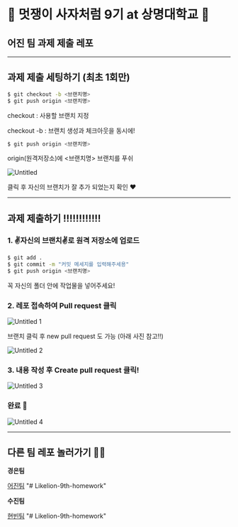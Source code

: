 # 🦁 멋쟁이 사자처럼 9기 at 상명대학교 🦁

## 어진 팀 과제 제출 레포

---

## 과제 제출 세팅하기 (최초 1회만)



```bash
$ git checkout -b <브랜치명>
$ git push origin <브랜치명>
```

checkout : 사용할  브랜치 지정 

checkout -b : 브랜치 생성과 체크아웃을 동시에! 



```bash
$ git push origin <브랜치명>
```

origin(원격저장소)에 <브랜치명> 브랜치를 푸쉬



![Untitled](https://user-images.githubusercontent.com/62318430/112156918-0aa48000-8c2a-11eb-97e2-389029f76028.png)


클릭 후 자신의 브랜치가 잘 추가 되었는지 확인 ❤

---
## 과제 제출하기 ‼‼‼‼‼‼


### 1. ✌**자신의 브랜치**✌로 원격 저장소에 업로드

```bash
$ git add .
$ git commit -m "커밋 메세지를 입력해주세용"
$ git push origin <브랜치명>
```

꼭 자신의 폴더 안에 작업물을 넣어주세요! 



### 2. 레포 접속하여 Pull request 클릭

![Untitled 1](https://user-images.githubusercontent.com/62318430/112156593-ba2d2280-8c29-11eb-99c3-dc8baddfebd3.png)


브랜치 클릭 후 new pull request 도 가능 (아래 사진 참고!!)

![Untitled 2](https://user-images.githubusercontent.com/62318430/112156717-db8e0e80-8c29-11eb-9d5a-fd16e9e0862b.png)




### 3. 내용 작성 후 Create pull request 클릭!

![Untitled 3](https://user-images.githubusercontent.com/62318430/112156786-eba5ee00-8c29-11eb-8df7-2cc39e2305d4.png)




### 완료 🎉


![Untitled 4](https://user-images.githubusercontent.com/62318430/112156875-ff515480-8c29-11eb-814c-97bc31a77a8a.png)

---

## 다른 팀 레포 놀러가기 🏄‍♂️

**경은팀**

[어진팀](https://github.com/mingmeng030/Likelion-9th-homework)
"# Likelion-9th-homework" 

**수진팀**

[현빈팀](https://github.com/myunbongs/LikeLion_9_HW)
"# Likelion-9th-homework" 
